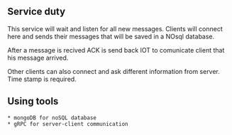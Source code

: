 ## Service duty

This service will wait and listen for all new messages. Clients will connect
here and sends their messages that will be saved in a NOsql database.

After a message is recived ACK is send back IOT to comunicate client that his
message arrived.

Other clients can also connect and ask different information from server. Time
stamp is required.

## Using tools

    * mongoDB for noSQL database
    * gRPC for server-client communication

